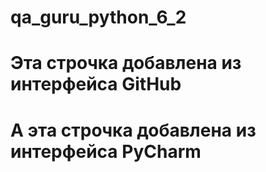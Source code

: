 # qa_guru_python_6_2

# Эта строчка добавлена из интерфейса GitHub

# А эта строчка добавлена из интерфейса PyCharm